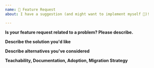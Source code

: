 ```yaml
---
name: 🚀 Feature Request
about: I have a suggestion (and might want to implement myself 🙂)!

---
```


<!--
    The Code of Conduct (https://github.com/narrowspark/framework/blob/master/CODE_OF_CONDUCT.md) applies to all the activity on this repository.
-->

**Is your feature request related to a problem? Please describe.**
<!-- A clear and concise description of what the problem is. Ex. I have an issue when [...] -->

**Describe the solution you'd like**
<!-- A clear and concise description of what you want to happen. Add any considered drawbacks. -->

**Describe alternatives you've considered**
<!-- A clear and concise description of any alternative solutions or features you've considered. -->

**Teachability, Documentation, Adoption, Migration Strategy**
<!-- If you can, explain how users will be able to use this and possibly write out a version the docs. -->

